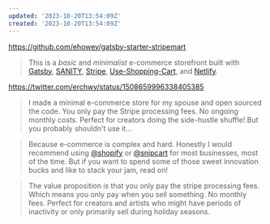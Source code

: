 ```yaml
---
updated: '2023-10-20T13:54:09Z'
created: '2023-10-20T13:54:09Z'
---
```

https://github.com/ehowey/gatsby-starter-stripemart

> This is a _basic_ and _minimalist_ e-commerce storefront built with [Gatsby](https://www.gatsbyjs.com/), [SANITY](https://www.sanity.io/), [Stripe](https://stripe.com), [Use-Shopping-Cart](https://useshoppingcart.com/), and [Netlify](https://www.netlify.com/).

https://twitter.com/erchwy/status/1508659996338405385

> I made a minimal e-commerce store for my spouse and open sourced the code. You only pay the Stripe processing fees. No ongoing monthly costs. Perfect for creators doing the side-hustle shuffle!.But you probably shouldn't use it...

> Because e-commerce is complex and hard. Honestly I would recommend using [@shopify](https://twitter.com/Shopify) or [@snipcart](https://twitter.com/snipcart) for most businesses, most of the time. But if you want to spend some of those sweet innovation bucks and like to stack your jam, read on!

> The value proposition is that you only pay the stripe processing fees. Which means you only pay when you sell something. No monthly fees. Perfect for creators and artists who might have periods of inactivity or only primarily sell during holiday seasons. 